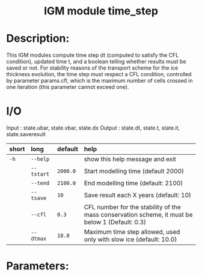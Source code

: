 
### <h1 align="center" id="title">IGM module time_step </h1>

# Description:

This IGM modules compute time step dt (computed to satisfy the CFL condition),
updated time t, and a boolean telling whether results must be saved or not.
For stability reasons of the transport scheme for the ice thickness evolution,
the time step must respect a CFL condition, controlled by parameter params.cfl,
which is the maximum number of cells crossed in one iteration
(this parameter cannot exceed one).

# I/O

Input  : state.ubar, state.vbar, state.dx 
Output : state.dt, state.t, state.it, state.saveresult 


|short|long|default|help|
| :--- | :--- | :--- | :--- |
|`-h`|`--help`||show this help message and exit|
||`--tstart`|`2000.0`|Start modelling time (default 2000)|
||`--tend`|`2100.0`|End modelling time (default: 2100)|
||`--tsave`|`10`|Save result each X years (default: 10)|
||`--cfl`|`0.3`|CFL number for the stability of the mass conservation scheme,         it must be below 1 (Default: 0.3)|
||`--dtmax`|`10.0`|Maximum time step allowed, used only with slow ice (default: 10.0)|
 
# Parameters: 
